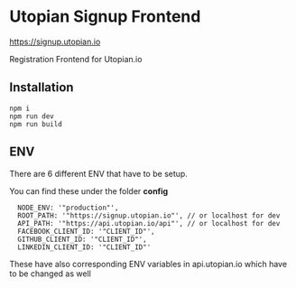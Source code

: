 # Utopian Signup Frontend

https://signup.utopian.io

Registration Frontend for Utopian.io

## Installation
```
npm i
npm run dev 
npm run build
```

## ENV

There are 6 different ENV that have to be setup.

You can find these under the folder **config**

```
  NODE_ENV: '"production"',
  ROOT_PATH: '"https://signup.utopian.io"', // or localhost for dev
  API_PATH: '"https://api.utopian.io/api"', // or localhost for dev
  FACEBOOK_CLIENT_ID: '"CLIENT_ID"',
  GITHUB_CLIENT_ID: '"CLIENT_ID"',
  LINKEDIN_CLIENT_ID: '"CLIENT_ID"'
```

These have also corresponding ENV variables in api.utopian.io which have to be changed as well

